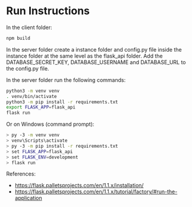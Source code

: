 # Run Instructions

In the client folder:

```bash
npm build
```

In the server folder create a instance folder and config.py file inside the instance folder at the same level as the flask_api folder. Add the DATABASE_SECRET_KEY, DATABASE_USERNAME and DATABASE_URL to the config.py file.

In the server folder run the following commands:

```bash
python3 -m venv venv
. venv/bin/activate
python3 -m pip install -r requirements.txt
export FLASK_APP=flask_api
flask run
```

Or on Windows (command prompt):

```bash
> py -3 -m venv venv
> venv\Scripts\activate
> py -3 -m pip install -r requirements.txt
> set FLASK_APP=flask_api
> set FLASK_ENV=development
> flask run
```

References:

- https://flask.palletsprojects.com/en/1.1.x/installation/
- https://flask.palletsprojects.com/en/1.1.x/tutorial/factory/#run-the-application
